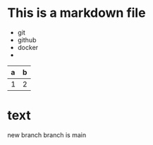 # This is a markdown file

- git
- github
- docker
- 
|a|b|
|:-|:-|
|1|2|

# text

new branch
branch is main
